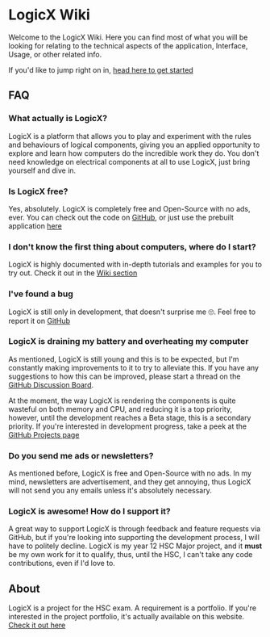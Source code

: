 # LogicX Wiki

Welcome to the LogicX Wiki. Here you can find most of what you will be looking for relating to the technical aspects of the application, Interface, Usage, or other related info.

If you'd like to jump right on in, [head here to get started](/wiki/LogicX/usage/getting-started.md)

## FAQ

### What actually is LogicX?
LogicX is a platform that allows you to play and experiment with the rules and behaviours of logical components, giving you an applied opportunity to explore and learn how computers do the incredible work they do. You don't need knowledge on electrical components at all to use LogicX, just bring yourself and dive in.

### Is LogicX free?
Yes, absolutely. LogicX is completely free and Open-Source with no ads, ever. You can check out the code on [GitHub](https://github.com/J-Cake/Logic), or just use the prebuilt application [here](https://logic.jschneiderprojects.com.au)

### I don't know the first thing about computers, where do I start?
LogicX is highly documented with in-depth tutorials and examples for you to try out. Check it out in the [Wiki section](/wiki/usage%2FGetting%20Started.md)

### I've found a bug
LogicX is still only in development, that doesn't surprise me 🙄. Feel free to report it on [GitHub](htt[s://github.com/J-Cake/Logic/issues/new])

### LogicX is draining my battery and overheating my computer
As mentioned, LogicX is still young and this is to be expected, but I'm constantly making improvements to it to try to alleviate this. If you have any suggestions to how this can be improved, please start a thread on the [GitHub Discussion Board](https://github.com/J-Cake/Logic/discussions).

At the moment, the way LogicX is rendering the components is quite wasteful on both memory and CPU, and reducing it is a top priority, however, until the development reaches a Beta stage, this is a secondary priority. If you're interested in development progress, take a peek at the [GitHub Projects page](https://github.com/J-Cake/Logic/projects/1)

### Do you send me ads or newsletters?
As mentioned before, LogicX is free and Open-Source with no ads. In my mind, newsletters are advertisement, and they get annoying, thus LogicX will not send you any emails unless it's absolutely necessary.

### LogicX is awesome! How do I support it?
A great way to support LogicX is through feedback and feature requests via GitHub, but if you're looking into supporting the development process, I will have to politely decline.
LogicX is my year 12 HSC Major project, and it **must** be my own work for it to qualify, thus, until the HSC, I can't take any code contributions, even if I'd love to.

## About
LogicX is a project for the HSC exam. A requirement is a portfolio. If you're interested in the project portfolio, it's actually available on this website. [Check it out here](/res/folio.html)